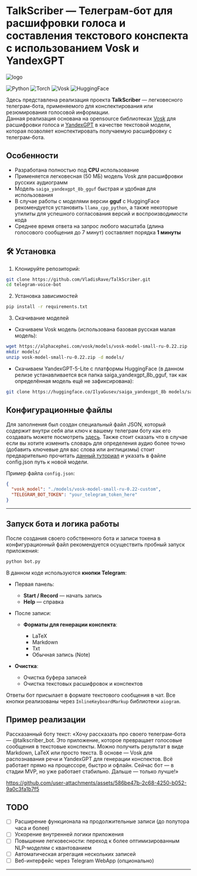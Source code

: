 # **TalkScriber** — Телеграм-бот для расшифровки голоса и составления текстового конспекта с использованием Vosk и YandexGPT

![logo](https://github.com/user-attachments/assets/60bdfc1c-fe03-42f5-9785-513bbb77e10e)

![Python](https://img.shields.io/badge/Python-3.9-blue)
![Torch](https://img.shields.io/badge/Torch-2.7.0-orange)
![Vosk](https://img.shields.io/badge/Vosk-0.3.45-green)
![HuggingFace](https://img.shields.io/badge/HuggingFace-models-yellow)

Здесь представлена реализация проекта **TalkScriber** — легковесного телеграм-бота, применяемого для конспектирования или резюмирования голосовой информации.  
Данная реализация основана на opensource библиотеках [Vosk](https://alphacephei.com/vosk/) для расшифровки голоса и [YandexGPT](https://huggingface.co/IlyaGusev/saiga_yandexgpt_8b) в качестве текстовой модели, которая позволяет конспектировать получаемую расшифровку с телеграм-бота.

## Особенности

- Разработана полностью под **CPU** использование
- Применяется легковесная (50 МБ) модель Vosk для расшифровки русских аудиограмм
- Модель `saiga_yandexgpt_8b_gguf` быстрая и удобная для использования
- В случае работы с моделями версии **gguf** с HuggingFace рекомендуется установить `llama_cpp_python`, а также некоторые утилиты для успешного согласования версий и воспроизводимости кода
- Среднее время ответа на запрос любого масштаба (длина голосового сообщения до 7 минут) составляет порядка **1 минуты**

## 🛠️ Установка

1. Клонируйте репозиторий:

```bash
git clone https://github.com/VladisRave/TalkScriber.git
cd telegram-voice-bot
````

2. Установка зависимостей

```bash
pip install -r requirements.txt
```

3. Скачивание моделей

- Скачиваем Vosk модель (использована базовая русская малая модель):
```bash
wget https://alphacephei.com/vosk/models/vosk-model-small-ru-0.22.zip
mkdir models/
unzip vosk-model-small-ru-0.22.zip -d models/
```

- Скачиваем YandexGPT-5-Lite с платформы HuggingFace (в данном релизе устанавливается вся папка saiga_yandexgpt_8b_gguf, так как определённая модель ещё не зафиксирована):

```bash
git clone https://huggingface.co/IlyaGusev/saiga_yandexgpt_8b models/saiga_yandexgpt_8b

```


## Конфигурационные файлы

Для заполнения был создан специальный файл JSON, который содержит внутри себя апи ключ к вашему телеграм боту как его создавать можете посмотреть [здесь](https://core.telegram.org/bots/tutorial#getting-ready). Также стоит сказать что в случае если вы хотите изменить словарь для определения аудио более точно (добавить ключевые для вас слова или англицизмы) стоит предварительно прочитать [данный туториал](https://habr.com/ru/articles/735480/) и указать в файле config.json путь к новой модели.

Пример файла `config.json`:

```json
{
  "vosk_model": "./models/vosk-model-small-ru-0.22-custom",
  "TELEGRAM_BOT_TOKEN": "your_telegram_token_here"
}

```

---

## Запуск бота и логика работы

После создания своего собственного бота и записи токена в конфигурационный файл рекомендуется осуществить пробный запуск приложения:

```bash
python bot.py
```

В данном коде используются **кнопки Telegram**:

* Первая панель:

  * **Start / Record** — начать запись
  * **Help** — справка
* После записи:

  * **Форматы для генерации конспекта**:

    * LaTeX
    * Markdown
    * Txt
    * Обычная запись (Note)
* **Очистка**:

  * Очистка буфера записей
  * Очистка текстовых расшифровок и конспектов

Ответы бот присылает в формате текстового сообщения в чат. Все кнопки реализованы через `InlineKeyboardMarkup` библиотеки `aiogram`.



## Пример реализации

Рассказанный боту текст: «Хочу рассказать про своего телеграм-бота — @talkscriber_bot. Это приложение, которое превращает голосовые сообщения в текстовые конспекты. Можно получить результат в виде Markdown, LaTeX или просто текста. В основе — Vosk для распознавания речи и YandexGPT для генерации конспектов. Всё работает прямо на процессоре, быстро и офлайн. Сейчас бот — в стадии MVP, но уже работает стабильно. Дальше — только лучше!»

https://github.com/user-attachments/assets/586be47b-2c68-4250-b052-9a0c3fa1b7f5


## TODO

* [ ] Расширение функционала на продолжительные записи (до полутора часа и более)
* [ ] Ускорение внутренней логики приложения
* [ ] Повышение легковесности: переход к более оптимизированным NLP-моделям с квантованием
* [ ] Автоматическая агрегация нескольких записей
* [ ] Веб-интерфейс через Telegram WebApp (опционально)

---
